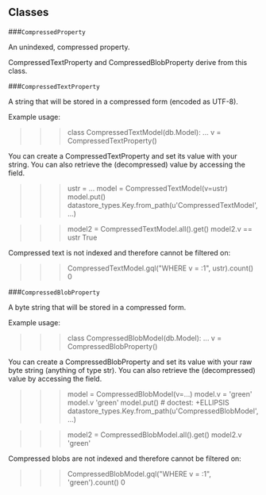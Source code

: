 # 










## Classes
    
    
###`CompressedProperty`

An unindexed, compressed property.

  CompressedTextProperty and CompressedBlobProperty derive from this class.
  

    
    
###`CompressedTextProperty`

A string that will be stored in a compressed form (encoded as UTF-8).

  Example usage:
  >>> class CompressedTextModel(db.Model):
  ...  v = CompressedTextProperty()

  You can create a CompressedTextProperty and set its value with your string.
  You can also retrieve the (decompressed) value by accessing the field.
  >>> ustr = ...
  >>> model = CompressedTextModel(v=ustr)
  >>> model.put()
  datastore_types.Key.from_path(u'CompressedTextModel', ...)

  >>> model2 = CompressedTextModel.all().get()
  >>> model2.v == ustr
  True

  Compressed text is not indexed and therefore cannot be filtered on:

  >>> CompressedTextModel.gql("WHERE v = :1", ustr).count()
  0
  

    
    
###`CompressedBlobProperty`

A byte string that will be stored in a compressed form.

  Example usage:

  >>> class CompressedBlobModel(db.Model):
  ...   v = CompressedBlobProperty()

  You can create a CompressedBlobProperty and set its value with your raw byte
  string (anything of type str).  You can also retrieve the (decompressed) value
  by accessing the field.

  >>> model = CompressedBlobModel(v=...)
  >>> model.v = 'green'
  >>> model.v
  'green'
  >>> model.put() # doctest: +ELLIPSIS
  datastore_types.Key.from_path(u'CompressedBlobModel', ...)

  >>> model2 = CompressedBlobModel.all().get()
  >>> model2.v
  'green'

  Compressed blobs are not indexed and therefore cannot be filtered on:

  >>> CompressedBlobModel.gql("WHERE v = :1", 'green').count()
  0
  

    
